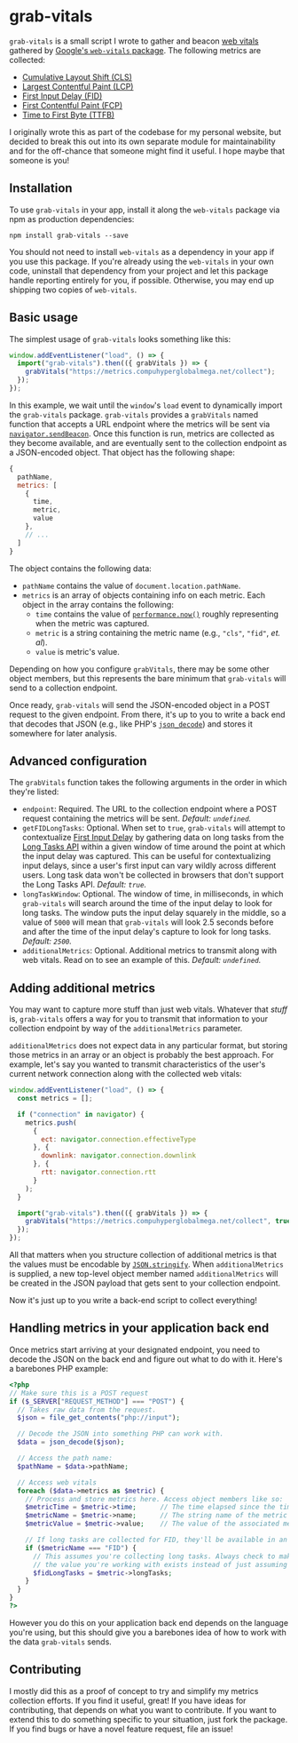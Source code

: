 # grab-vitals

`grab-vitals` is a small script I wrote to gather and beacon [web vitals](https://web.dev/vitals/) gathered by [Google's `web-vitals` package](https://www.npmjs.com/package/web-vitals). The following metrics are collected:

- [Cumulative Layout Shift (CLS)](https://web.dev/cls/)
- [Largest Contentful Paint (LCP)](https://web.dev/lcp/)
- [First Input Delay (FID)](https://web.dev/fid/)
- [First Contentful Paint (FCP)](https://web.dev/fcp/)
- [Time to First Byte (TTFB)](https://en.wikipedia.org/wiki/Time_to_first_byte)

I originally wrote this as part of the codebase for my personal website, but decided to break this out into its own separate module for maintainability and for the off-chance that someone might find it useful. I hope maybe that someone is you!

## Installation

To use `grab-vitals` in your app, install it along the `web-vitals` package via npm as production dependencies:

`npm install grab-vitals --save`

You should not need to install `web-vitals` as a dependency in your app if you use this package. If you're already using the `web-vitals` in your own code, uninstall that dependency from your project and let this package handle reporting entirely for you, if possible. Otherwise, you may end up shipping two copies of `web-vitals`.

## Basic usage

The simplest usage of `grab-vitals` looks something like this:

```javascript
window.addEventListener("load", () => {
  import("grab-vitals").then(({ grabVitals }) => {
    grabVitals("https://metrics.compuhyperglobalmega.net/collect");
  });
});
```

In this example, we wait until the `window`'s `load` event to dynamically import the `grab-vitals` package. `grab-vitals` provides a `grabVitals` named function that accepts a URL endpoint where the metrics will be sent via [`navigator.sendBeacon`](https://developer.mozilla.org/en-US/docs/Web/API/Navigator/sendBeacon). Once this function is run, metrics are collected as they become available, and are eventually sent to the collection endpoint as a JSON-encoded object. That object has the following shape:

```javascript
{
  pathName,
  metrics: [
    {
      time,
      metric,
      value
    },
    // ...
  ]
}
```

The object contains the following data:

- `pathName` contains the value of `document.location.pathName`.
- `metrics` is an array of objects containing info on each metric. Each object in the array contains the following:
  - `time` contains the value of [`performance.now()`](https://developer.mozilla.org/en-US/docs/Web/API/Performance/now) roughly representing when the metric was captured.
  - `metric` is a string containing the metric name (e.g., `"cls"`, `"fid"`, _et. al_).
  - `value` is metric's value.

Depending on how you configure `grabVitals`, there may be some other object members, but this represents the bare minimum that `grab-vitals` will send to a collection endpoint.

Once ready, `grab-vitals` will send the JSON-encoded object in a POST request to the given endpoint. From there, it's up to you to write a back end that decodes that JSON (e.g., like PHP's [`json_decode`](https://www.php.net/json_decode)) and stores it somewhere for later analysis.

## Advanced configuration

The `grabVitals` function takes the following arguments in the order in which they're listed:

- `endpoint`: Required. The URL to the collection endpoint where a POST request containing the metrics will be sent. _Default: `undefined`._
- `getFIDLongTasks`: Optional. When set to `true`, `grab-vitals` will attempt to contextualize [First Input Delay](https://web.dev/fid/) by gathering data on long tasks from the [Long Tasks API](https://w3c.github.io/longtasks/) within a given window of time around the point at which the input delay was captured. This can be useful for contextualizing input delays, since a user's first input can vary wildly across different users. Long task data won't be collected in browsers that don't support the Long Tasks API. _Default: `true`._
- `longTaskWindow`: Optional. The window of time, in milliseconds, in which `grab-vitals` will search around the time of the input delay to look for long tasks. The window puts the input delay squarely in the middle, so a value of `5000` will mean that `grab-vitals` will look 2.5 seconds before and after the time of the input delay's capture to look for long tasks. _Default: `2500`._
- `additionalMetrics`: Optional. Additional metrics to transmit along with web vitals. Read on to see an example of this. _Default: `undefined`._

## Adding additional metrics

You may want to capture more stuff than just web vitals. Whatever that _stuff_ is, `grab-vitals` offers a way for you to transmit that information to your collection endpoint by way of the `additionalMetrics` parameter.

`additionalMetrics` does not expect data in any particular format, but storing those metrics in an array or an object is probably the best approach. For example, let's say you wanted to transmit characteristics of the user's current network connection along with the collected web vitals:

```javascript
window.addEventListener("load", () => {
  const metrics = [];

  if ("connection" in navigator) {
    metrics.push(
      {
        ect: navigator.connection.effectiveType
      }, {
        downlink: navigator.connection.downlink
      }, {
        rtt: navigator.connection.rtt
      }
    );
  }

  import("grab-vitals").then(({ grabVitals }) => {
    grabVitals("https://metrics.compuhyperglobalmega.net/collect", true, 2500, metrics);
  });
});
```

All that matters when you structure collection of additional metrics is that the values must be encodable by [`JSON.stringify`](https://developer.mozilla.org/en-US/docs/Web/JavaScript/Reference/Global_Objects/JSON/stringify). When `additionalMetrics` is supplied, a new top-level object member named `additionalMetrics` will be created in the JSON payload that gets sent to your collection endpoint.

Now it's just up to you write a back-end script to collect everything!

## Handling metrics in your application back end

Once metrics start arriving at your designated endpoint, you need to decode the JSON on the back end and figure out what to do with it. Here's a barebones PHP example:

```php
<?php
// Make sure this is a POST request
if ($_SERVER["REQUEST_METHOD"] === "POST") {
  // Takes raw data from the request.
  $json = file_get_contents("php://input");

  // Decode the JSON into something PHP can work with.
  $data = json_decode($json);

  // Access the path name:
  $pathName = $data->pathName;

  // Access web vitals
  foreach ($data->metrics as $metric) {
    // Process and store metrics here. Access object members like so:
    $metricTime = $metric->time;      // The time elapsed since the time origin.
    $metricName = $metric->name;      // The string name of the metric (e.g., "FID").
    $metricValue = $metric->value;    // The value of the associated metric (e.g., 22.3).

    // If long tasks are collected for FID, they'll be available in an array:
    if ($metricName === "FID") {
      // This assumes you're collecting long tasks. Always check to make sure
      // the value you're working with exists instead of just assuming it does!
      $fidLongTasks = $metric->longTasks;
    }
  }
}
?>
```

However you do this on your application back end depends on the language you're using, but this should give you a barebones idea of how to work with the data `grab-vitals` sends.

## Contributing

I mostly did this as a proof of concept to try and simplify my metrics collection efforts. If you find it useful, great! If you have ideas for contributing, that depends on what you want to contribute. If you want to extend this to do something specific to your situation, just fork the package. If you find bugs or have a novel feature request, file an issue!
